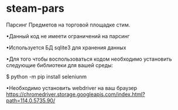 # steam-pars
Парсинг Предметов на торговой площадке стим.

•Данный код не имеети ограничений на парсинг

•Используется БД sqlite3 для хранения данных

•Для того чтобы воспользоваться кодом необходимо установить следующие библиотеки для вашей среды:

$ python -m pip install seleniunm

•Необходимо установить webdriver на ваш браузер https://chromedriver.storage.googleapis.com/index.html?path=114.0.5735.90/
